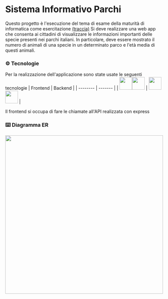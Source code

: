 # Sistema Informativo Parchi
Questo progetto è l'esecuzione del tema di esame della maturità di informatica come esercitazione [(traccia)](https://fabrizioviscardi.it/_esame_di_stato/esame_di_stato_2011_ordinamento_prova_tema_informatica_M070-parchi-regionali.pdf)
Si deve realizzare una web app che consenta ai cittadini di visualizzare le informazioni importanti delle specie presenti nei parchi italiani. In particolare, deve essere mostrato il numero di animali di una specie in un determinato parco e l'età media di questi animali.
### ⚙️ Tecnologie
Per la realizzazione dell'applicazione sono state usate le seguenti tecnologie
| Frontend | Backend |
| -------- | ------- |
| <img src="https://upload.wikimedia.org/wikipedia/commons/thumb/a/a7/React-icon.svg/1200px-React-icon.svg.png" height="40"><img src="https://upload.wikimedia.org/wikipedia/commons/thumb/b/b2/Bootstrap_logo.svg/800px-Bootstrap_logo.svg.png" height="40"> | <img src="https://miro.medium.com/max/800/1*bc9pmTiyKR0WNPka2w3e0Q.png" height="40"><img src="https://camo.githubusercontent.com/4149d1b98d9d29a2e44fbfe0c32e2af6ce18723dffbcd5518ceb3701f967d19c/68747470733a2f2f6b696e7374612e636f6d2f69742f77702d636f6e74656e742f75706c6f6164732f73697465732f322f323032302f30312f6d7973716c2d6c6f676f2d312e737667" height="40"> |

Il frontend si occupa di fare le chiamate all'API realizzata con express
### ⌨️ Diagramma ER
<img style="text-align: center" width="500" src="https://user-images.githubusercontent.com/78600927/212354942-dc630ffe-f5d9-4acf-be20-4e1477d4fabb.png">
